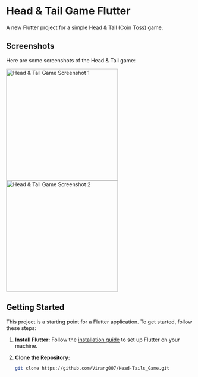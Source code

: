 # Head & Tail Game Flutter

A new Flutter project for a simple Head & Tail (Coin Toss) game.

## Screenshots

Here are some screenshots of the Head & Tail game:

<img src="https://github.com/Virang007/Head-Tails_Game/assets/104147123/ef90e281-d3a6-4a5b-90b3-f008f604c6ed" alt="Head & Tail Game Screenshot 1" width="300" />

<img src="https://github.com/Virang007/Head-Tails_Game/assets/104147123/2e1f05ab-61e6-408d-9858-b99154a647ff" alt="Head & Tail Game Screenshot 2" width="300" />

## Getting Started

This project is a starting point for a Flutter application. To get started, follow these steps:

1. **Install Flutter:**
   Follow the [installation guide](https://docs.flutter.dev/get-started/install) to set up Flutter on your machine.

2. **Clone the Repository:**
   ```bash
   git clone https://github.com/Virang007/Head-Tails_Game.git
